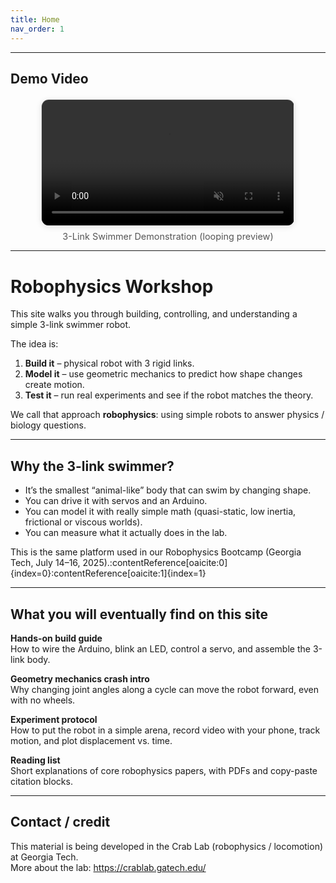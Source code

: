 ```yaml
---
title: Home
nav_order: 1
---
```

---
## Demo Video

<div style="text-align:center; margin-top:20px;">
  <video autoplay muted loop playsinline
         style="width:80%; max-width:600px; border-radius:12px; border:1px solid #ddd; box-shadow:0 2px 10px rgba(0,0,0,0.1);">
    <source src="files/demo1.mp4" type="video/mp4">
    Your browser does not support the video tag.
  </video>
  <div style="font-size:0.9rem; margin-top:8px; color:#555;">
    3-Link Swimmer Demonstration (looping preview)
  </div>
</div>


---
# Robophysics Workshop

This site walks you through building, controlling, and understanding a simple 3-link swimmer robot.

The idea is:
1. **Build it** – physical robot with 3 rigid links.
2. **Model it** – use geometric mechanics to predict how shape changes create motion.
3. **Test it** – run real experiments and see if the robot matches the theory.

We call that approach **robophysics**: using simple robots to answer physics / biology questions.

---

## Why the 3-link swimmer?
- It’s the smallest “animal-like” body that can swim by changing shape.
- You can drive it with servos and an Arduino.
- You can model it with really simple math (quasi-static, low inertia, frictional or viscous worlds).
- You can measure what it actually does in the lab.

This is the same platform used in our Robophysics Bootcamp (Georgia Tech, July 14–16, 2025).:contentReference[oaicite:0]{index=0}:contentReference[oaicite:1]{index=1}

---

## What you will eventually find on this site
**Hands-on build guide**  
How to wire the Arduino, blink an LED, control a servo, and assemble the 3-link body.

**Geometry mechanics crash intro**  
Why changing joint angles along a cycle can move the robot forward, even with no wheels.

**Experiment protocol**  
How to put the robot in a simple arena, record video with your phone, track motion, and plot displacement vs. time.

**Reading list**  
Short explanations of core robophysics papers, with PDFs and copy-paste citation blocks.


---

## Contact / credit
This material is being developed in the Crab Lab (robophysics / locomotion) at Georgia Tech.  
More about the lab: https://crablab.gatech.edu/
